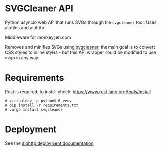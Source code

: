 # SVGCleaner API

Python asyncio web API that runs SVGs through the `svgcleaner` tool. Uses aiofiles and aiohttp.

Middleware for monkeygen.com

Removes and minifies SVGs using [svgcleaner](https://github.com/RazrFalcon/svgcleaner), the main goal is to convert CSS styles to inline styles - but this API wrapper could be modified to use svgo in any way.

# Requirements

Rust is required, to install check: https://www.rust-lang.org/tools/install

```
# virtualenv -p python3.6 venv
# pip install -r requirements.txt
# cargo install svgcleaner
```

# Deployment

See the [aiohttp deployment documentation](https://docs.aiohttp.org/en/stable/deployment.html)
